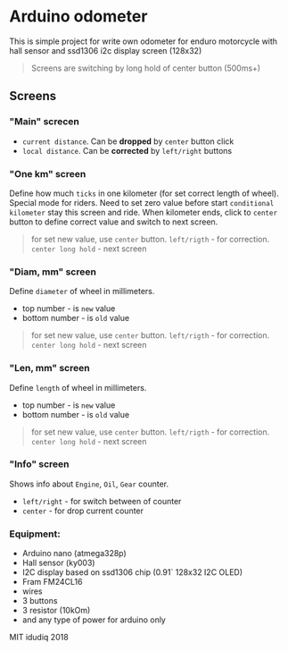 
Arduino odometer
=

This is simple project for write own odometer for enduro motorcycle with hall sensor and ssd1306 i2c display screen (128x32)

> Screens are switching by long hold of center button (500ms+)

## Screens

### "Main" screcen
- `current distance`. Can be **dropped** by `center` button click
- `local distance`. Can be **corrected** by `left/right` buttons

### "One km" screen
Define how much `ticks` in one kilometer (for set correct length of wheel). Special mode for riders. Need to set zero value before start `conditional kilometer` stay this screen and ride. When kilometer ends, click to `center` button to define correct value and switch to next screen.
>for set new value, use `center` button. `left/rigth` - for correction. `center long hold` - next screen

### "Diam, mm" screen
Define `diameter` of wheel in millimeters.
- top number - is `new` value
- bottom number - is `old` value
>for set new value, use `center` button. `left/rigth` - for correction. `center long hold` - next screen

### "Len, mm" screen
Define `length` of wheel in millimeters.
- top number - is `new` value
- bottom number - is `old` value
>for set new value, use `center` button. `left/rigth` - for correction. `center long hold` - next screen

### "Info" screen
Shows info about `Engine`, `Oil`, `Gear` counter.

- `left/right` - for switch between of counter
- `center` - for drop current counter

### Equipment:

- Arduino nano (atmega328p)
- Hall sensor (ky003)
- I2C display based on ssd1306 chip (0.91` 128x32 I2C OLED)
- Fram FM24CL16
- wires
- 3 buttons
- 3 resistor (10kOm)
- and any type of power for arduino only

MIT idudiq 2018
